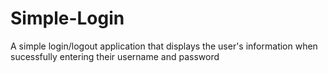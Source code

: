 # Simple-Login
 A simple login/logout application that displays the user's information when sucessfully entering their username and password
